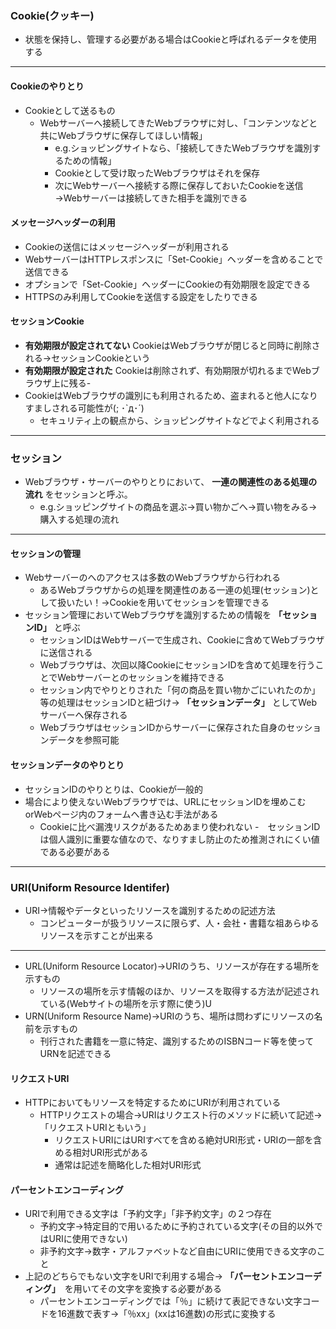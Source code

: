 ### Cookie(クッキー)
- 状態を保持し、管理する必要がある場合はCookieと呼ばれるデータを使用する
***
#### Cookieのやりとり
- Cookieとして送るもの
  - Webサーバーへ接続してきたWebブラウザに対し、「コンテンツなどと共にWebブラウザに保存してほしい情報」
    - e.g.ショッピングサイトなら、「接続してきたWebブラウザを識別するための情報」
    - Cookieとして受け取ったWebブラウザはそれを保存
    - 次にWebサーバーへ接続する際に保存しておいたCookieを送信→Webサーバーは接続してきた相手を識別できる
#### メッセージヘッダーの利用
- Cookieの送信にはメッセージヘッダーが利用される
- WebサーバーはHTTPレスポンスに「Set-Cookie」ヘッダーを含めることで送信できる
- オプションで「Set-Cookie」ヘッダーにCookieの有効期限を設定できる
- HTTPSのみ利用してCookieを送信する設定をしたりできる
#### セッションCookie
- __有効期限が設定されてない__ CookieはWebブラウザが閉じると同時に削除される→セッションCookieという
- __有効期限が設定された__ Cookieは削除されず、有効期限が切れるまでWebブラウザ上に残る- 
- CookieはWebブラウザの識別にも利用されるため、盗まれると他人になりすましされる可能性が(; ･`д･´)
  - セキュリティ上の観点から、ショッピングサイトなどでよく利用される
***
### セッション
- Webブラウザ・サーバーのやりとりにおいて、 __一連の関連性のある処理の流れ__ をセッションと呼ぶ。
  - e.g.ショッピングサイトの商品を選ぶ→買い物かごへ→買い物をみる→購入する処理の流れ
***
#### セッションの管理
- Webサーバーのへのアクセスは多数のWebブラウザから行われる
  - あるWebブラウザからの処理を関連性のある一連の処理(セッション)として扱いたい！→Cookieを用いてセッションを管理できる
- セッション管理においてWebブラウザを識別するための情報を __「セッションID」__ と呼ぶ
  - セッションIDはWebサーバーで生成され、Cookieに含めてWebブラウザに送信される
  - Webブラウザは、次回以降CookieにセッションIDを含めて処理を行うことでWebサーバーとのセッションを維持できる
  - セッション内でやりとりされた「何の商品を買い物かごにいれたのか」等の処理はセッションIDと紐づけ→ __「セッションデータ」__ としてWebサーバーへ保存される
  - WebブラウザはセッションIDからサーバーに保存された自身のセッションデータを参照可能
#### セッションデータのやりとり
- セッションIDのやりとりは、Cookieが一般的
- 場合により使えないWebブラウザでは、URLにセッションIDを埋めこむorWebページ内のフォームへ書き込む手法がある
  - Cookieに比べ漏洩リスクがあるためあまり使われない
-　セッションIDは個人識別に重要な値なので、なりすまし防止のため推測されにくい値である必要がある
***
### URI(Uniform Resource Identifer)
- URI→情報やデータといったリソースを識別するための記述方法
  - コンピューターが扱うリソースに限らず、人・会社・書籍な祖あらゆるリソースを示すことが出来る
***
- URL(Uniform Resource Locator)→URIのうち、リソースが存在する場所を示すもの
  - リソースの場所を示す情報のほか、リソースを取得する方法が記述されている(Webサイトの場所を示す際に使う)U
- URN(Uniform Resource Name)→URIのうち、場所は問わずにリソースの名前を示すもの
  - 刊行された書籍を一意に特定、識別するためのISBNコード等を使ってURNを記述できる
#### リクエストURI
- HTTPにおいてもリソースを特定するためにURIが利用されている
  - HTTPリクエストの場合→URIはリクエスト行のメソッドに続いて記述→「リクエストURIともいう」
    - リクエストURIにはURIすべてを含める絶対URI形式・URIの一部を含める相対URI形式がある
    - 通常は記述を簡略化した相対URI形式
#### パーセントエンコーディング
- URIで利用できる文字は「予約文字」「非予約文字」の２つ存在
  - 予約文字→特定目的で用いるために予約されている文字(その目的以外ではURIに使用できない)
  - 非予約文字→数字・アルファベットなど自由にURIに使用できる文字のこと
- 上記のどちらでもない文字をURIで利用する場合→  __「パーセントエンコーディング」__　を用いてその文字を変換する必要がある
  - パーセントエンコーディングでは「％」に続けて表記できない文字コードを16進数で表す→「％xx」(xxは16進数)の形式に変換する

  

